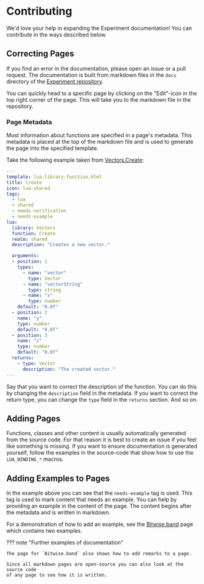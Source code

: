 # Contributing

We'd love your help in expanding the Experiment documentation! You can contribute
in the ways described below.

## Correcting Pages

If you find an error in the documentation, please open an issue or a pull request.
The documentation is built from markdown files in the `docs` directory of the
[Experiment repository](https://github.com/experiment-games/experiment-source).

You can quickly head to a specific page by clicking on the "Edit"-icon in the top
right corner of the page. This will take you to the markdown file in the repository.

### Page Metadata

Most information about functions are specified in a page's metadata. This metadata
is placed at the top of the markdown file and is used to generate the page into the
specified template.

Take the following example taken from [Vectors.Create](../libraries/Vectors/Create.md):

```yaml
---
template: lua-library-function.html
title: Create
icon: lua-shared
tags:
  - lua
  - shared
  - needs-verification
  - needs-example
lua:
  library: Vectors
  function: Create
  realm: shared
  description: "Creates a new vector."

  arguments:
  - position: 1
    types:
      - name: "vector"
        type: Vector
      - name: "vectorString"
        type: string
      - name: "x"
        type: number
    default: "0.0f"
  - position: 2
    name: "y"
    type: number
    default: "0.0f"
  - position: 3
    name: "z"
    type: number
    default: "0.0f"
  returns:
    - type: Vector
      description: "The created vector."
---
```

Say that you want to correct the description of the function. You can do this by
changing the `description` field in the metadata. If you want to correct the return
type, you can change the `type` field in the `returns` section. And so on.

## Adding Pages

Functions, classes and other content is usually automatically generated from the
source code. For that reason it is best to create an issue if you feel like something
is missing.
If you want to ensure documentation is generated yourself, follow the examples in
the source-code that show how to use the `LUA_BINDING_*` macros.

## Adding Examples to Pages

In the example above you can see that the `needs-example` tag is used. This tag is
used to mark content that needs an example. You can help by providing an example in
the content of the page. The content begins after the metadata and is written in
markdown.

For a demonstration of how to add an example, see the
[Bitwise.band](../libraries/Bitwise/band.md) page which contains two examples.

??? note "Further examples of documentation"

    The page for `Bitwise.band` also shows how to add remarks to a page.

    Since all markdown pages are open-source you can also look at the source code
    of any page to see how it is written.
